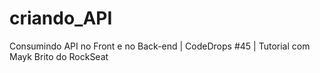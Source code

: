 # criando_API
Consumindo API no Front e no Back-end | CodeDrops #45 | Tutorial com Mayk Brito do RockSeat
